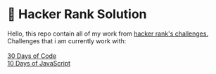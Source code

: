 # :full_moon_with_face: Hacker Rank Solution
<p>Hello, this repo contain all of my work from <a href="https://hackerrank.com"> hacker rank's challenges.</a><br> 
Challenges that i am currently work with: <br>
<br>
<a href="https://www.hackerrank.com/domains/tutorials/30-days-of-code">30 Days of Code</a> <br>
<a href="https://www.hackerrank.com/domains/tutorials/10-days-of-javascript">10 Days of JavaScript</a>
<p>
